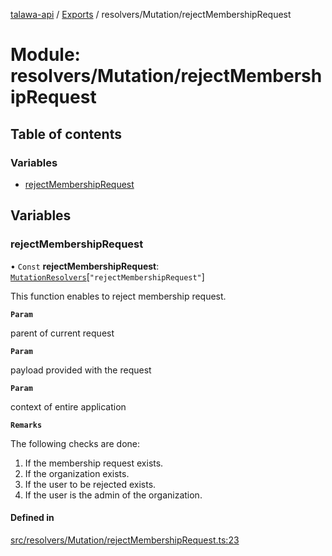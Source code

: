 [talawa-api](../README.md) / [Exports](../modules.md) / resolvers/Mutation/rejectMembershipRequest

# Module: resolvers/Mutation/rejectMembershipRequest

## Table of contents

### Variables

- [rejectMembershipRequest](resolvers_Mutation_rejectMembershipRequest.md#rejectmembershiprequest)

## Variables

### rejectMembershipRequest

• `Const` **rejectMembershipRequest**: [`MutationResolvers`](types_generatedGraphQLTypes.md#mutationresolvers)[``"rejectMembershipRequest"``]

This function enables to reject membership request.

**`Param`**

parent of current request

**`Param`**

payload provided with the request

**`Param`**

context of entire application

**`Remarks`**

The following checks are done:
1. If the membership request exists.
2. If the organization exists.
3. If the user to be rejected exists.
4. If the user is the admin of the organization.

#### Defined in

[src/resolvers/Mutation/rejectMembershipRequest.ts:23](https://github.com/PalisadoesFoundation/talawa-api/blob/708df7e/src/resolvers/Mutation/rejectMembershipRequest.ts#L23)
